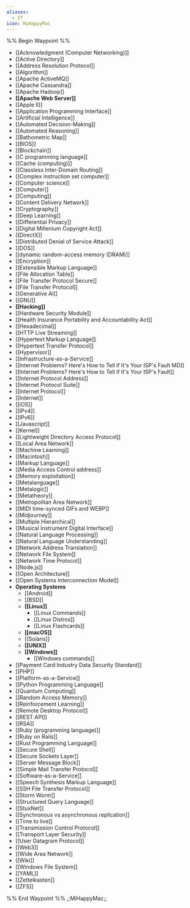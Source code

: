 ```yaml
---
aliases:
  - IT
icon: MiHappyMac
---
```

%% Begin Waypoint %%
- [[Acknowledgment (Computer Networking)]]
- [[Active Directory]]
- [[Address Resolution Protocol]]
- [[Algorithm]]
- [[Apache ActiveMQ]]
- [[Apache Cassandra]]
- [[Apache Hadoop]]
- **[[Apache Web Server]]**
- [[Apple II]]
- [[Application Programming Interface]]
- [[Artificial Intelligence]]
- [[Automated Decision-Making]]
- [[Automated Reasoning]]
- [[Bathometric Map]]
- [[BIOS]]
- [[Blockchain]]
- [[C programming language]]
- [[Cache (computing)]]
- [[Classless Inter-Domain Routing]]
- [[Complex instruction set computer]]
- [[Computer science]]
- [[Computer]]
- [[Computing]]
- [[Content Delivery Network]]
- [[Cryptography]]
- [[Deep Learning]]
- [[Differential Privacy]]
- [[Digital Millenium Copyright Act]]
- [[DirectX]]
- [[Distributed Denial of Service Attack]]
- [[DOS]]
- [[dynamic random-access memory (DRAM)]]
- [[Encryption]]
- [[Extensible Markup Language]]
- [[File Allocation Table]]
- [[File Transfer Protocol Secure]]
- [[File Transfer Protocol]]
- [[Generative AI]]
- [[GNU]]
- **[[Hacking]]**
- [[Hardware Security Module]]
- [[Health Insurance Portability and Accountability Act]]
- [[Hexadecimal]]
- [[HTTP Live Streaming]]
- [[Hypertext Markup Language]]
- [[Hypertext Transfer Protocol]]
- [[Hypervisor]]
- [[Infrastructure-as-a-Service]]
- [[Internet Problems? Here's How to Tell if It's Your ISP's Fault MD]]
- [[Internet Problems? Here's How to Tell if It's Your ISP's Fault]]
- [[Internet Protocol Address]]
- [[Internet Protocol Suite]]
- [[Internet Protocol]]
- [[Internet]]
- [[iOS]]
- [[IPv4]]
- [[IPv6]]
- [[Javascript]]
- [[Kernel]]
- [[Lightweight Directory Access Protocol]]
- [[Local Area Network]]
- [[Machine Learning]]
- [[Macintosh]]
- [[Markup Language]]
- [[Media Access Control address]]
- [[Memory exploitation]]
- [[Metalanguage]]
- [[Metalogic]]
- [[Metatheory]]
- [[Metropolitan Area Network]]
- [[MIDI time-synced GIFs and WEBP]]
- [[Midjourney]]
- [[Multiple Hierarchical]]
- [[Musical Instrument Digital Interface]]
- [[Natural Language Processing]]
- [[Natural Language Understanding]]
- [[Network Address Translation]]
- [[Network File System]]
- [[Network Time Protocol]]
- [[Node.js]]
- [[Open Architecture]]
- [[Open Systems Interconnection Model]]
- **Operating Systems**
	- [[Android]]
	- [[BSD]]
	- **[[Linux]]**
		- [[Linux Commands]]
		- [[Linux Distros]]
		- [[Linux Flashcards]]
	- **[[macOS]]**
	- [[Solaris]]
	- **[[UNIX]]**
	- **[[Windows]]**
		- [[Windows commands]]
- [[Payment Card Industry Data Security Standard]]
- [[PHP]]
- [[Platform-as-a-Service]]
- [[Python Programming Language]]
- [[Quantum Computing]]
- [[Random Access Memory]]
- [[Reinforcement Learning]]
- [[Remote Desktop Protocol]]
- [[REST API]]
- [[RSA]]
- [[Ruby (programming language)]]
- [[Ruby on Rails]]
- [[Rust Programming Language]]
- [[Secure Shell]]
- [[Secure Sockets Layer]]
- [[Server Message Block]]
- [[Simple Mail Transfer Protocol]]
- [[Software-as-a-Service]]
- [[Speech Synthesis Markup Language]]
- [[SSH File Transfer Protocol]]
- [[Storm Worm]]
- [[Structured Query Language]]
- [[StuxNet]]
- [[Synchronous vs asynchronous replication]]
- [[Time to live]]
- [[Transmission Control Protocol]]
- [[Transport Layer Security]]
- [[User Datagram Protocol]]
- [[Web3]]
- [[Wide Area Network]]
- [[Wiki]]
- [[Windows File System]]
- [[YAML]]
- [[Zettelkasten]]
- [[ZFS]]

%% End Waypoint %%
;;MiHappyMac;;
